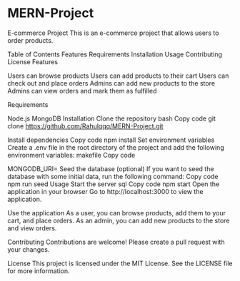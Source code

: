# MERN-Project

E-commerce Project
This is an e-commerce project that allows users to order products.

Table of Contents
Features
Requirements
Installation
Usage
Contributing
License
Features

Users can browse products
Users can add products to their cart
Users can check out and place orders
Admins can add new products to the store
Admins can view orders and mark them as fulfilled

Requirements

Node.js
MongoDB
Installation
Clone the repository
bash
Copy code
git clone https://github.com/Rahulqqq/MERN-Project.git

Install dependencies
Copy code
npm install
Set environment variables
Create a .env file in the root directory of the project and add the following environment variables:
makefile
Copy code

MONGODB_URI=<your-mongodb-uri>
Seed the database (optional)
If you want to seed the database with some initial data, run the following command:
Copy code
npm run seed
Usage
Start the server
sql
Copy code
npm start
Open the application in your browser
Go to http://localhost:3000 to view the application.

Use the application
As a user, you can browse products, add them to your cart, and place orders.
As an admin, you can add new products to the store and view orders.

Contributing
Contributions are welcome! Please create a pull request with your changes.

License
This project is licensed under the MIT License. See the LICENSE file for more information.
